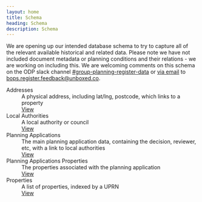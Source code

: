 ```yaml
---
layout: home
title: Schema
heading: Schema
description: Schema
---
```



We are opening up our intended database schema to try to capture all of the relevant available historical and related data. Please note we have not included document metadata or planning conditions and their relations - we are working on including this. We are welcoming comments on this schema on the ODP slack channel [#group-planning-register-data](https://opendigitalplanning.slack.com/archives/C04MB9HA6N6) or [via email](mailto:bops.register.feedback@unboxed.co) to bops.register.feedback@unboxed.co.

<dl class="govuk-summary-list">
  <div class="govuk-summary-list__row">
    <dt class="govuk-summary-list__key">
      Addresses
    </dt>
    <dd class="govuk-summary-list__value">
      A physical address, including lat/lng, postcode, which links to a property
    </dd>
    <dd class="govuk-summary-list__actions">
      <a class="govuk-link" href="addresses">
        View
      </a>
    </dd>
  </div>
  <div class="govuk-summary-list__row">
    <dt class="govuk-summary-list__key">
      Local Authorities
    </dt>
    <dd class="govuk-summary-list__value">
      A local authority or council
    </dd>
    <dd class="govuk-summary-list__actions">
      <a class="govuk-link" href="local_authorities">
        View
      </a>
    </dd>
  </div>
  <div class="govuk-summary-list__row">
    <dt class="govuk-summary-list__key">
      Planning Applications
    </dt>
    <dd class="govuk-summary-list__value">
      The main planning application data, containing the decision, reviewer, etc, with a link to local authorities
    </dd>
    <dd class="govuk-summary-list__actions">
      <a class="govuk-link" href="planning_applications">
        View
      </a>
    </dd>
  </div>
  <div class="govuk-summary-list__row">
    <dt class="govuk-summary-list__key">
      Planning Applications Properties
    </dt>
    <dd class="govuk-summary-list__value">
      The properties associated with the planning application
    </dd>
    <dd class="govuk-summary-list__actions">
      <a class="govuk-link" href="planning_applications_properties">
        View
      </a>
    </dd>
  </div>
    <div class="govuk-summary-list__row">
    <dt class="govuk-summary-list__key">
      Properties
    </dt>
    <dd class="govuk-summary-list__value">
      A list of properties, indexed by a UPRN
    </dd>
    <dd class="govuk-summary-list__actions">
      <a class="govuk-link" href="properties">
        View
      </a>
    </dd>
  </div>
</dl>
